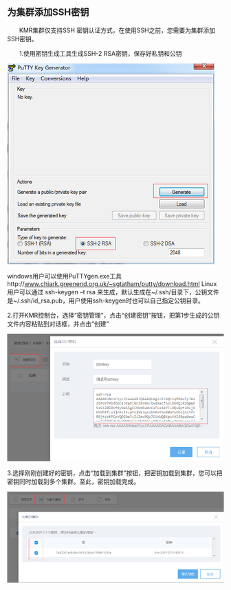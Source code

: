 ## 为集群添加SSH密钥

　　KMR集群仅支持SSH 密钥认证方式，在使用SSH之前，您需要为集群添加SSH密钥。

　　1.使用密钥生成工具生成SSH-2 RSA密钥，保存好私钥和公钥

![生成密钥](./images/tjmy1.png)

windows用户可以使用PuTTYgen.exe工具http://www.chiark.greenend.org.uk/~sgtatham/putty/download.html
Linux 用户可以通过 ssh-keygen –t rsa 来生成，默认生成在~/.ssh/目录下，公钥文件是~/.ssh/id_rsa.pub，用户使用ssh-keygen时也可以自己指定公钥目录。


2.打开KMR控制台，选择“密钥管理”，点击“创建密钥”按钮，把第1步生成的公钥文件内容粘贴到对话框，并点击“创建”

![创建密钥](./images/tjmy2.png)

3.选择刚刚创建好的密钥，点击“加载到集群”按钮，把密钥加载到集群，您可以把密钥同时加载到多个集群。至此，密钥加载完成。

![加载到集群](./images/tjmy3.png)